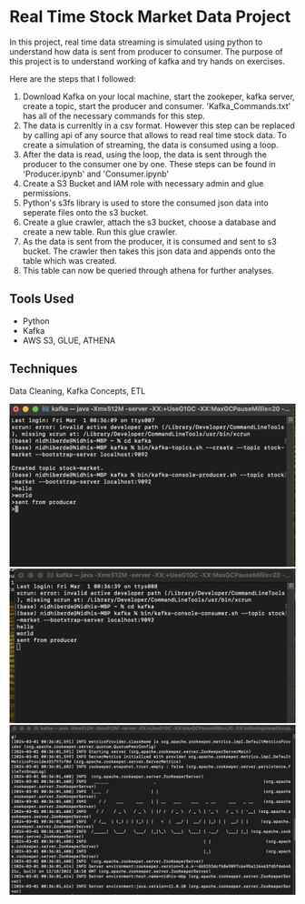 # Real Time Stock Market Data Project

In this project, real time data streaming is simulated using python to understand how data is sent from producer to consumer. The purpose of this project is to understand working of kafka and try hands on exercises.

Here are the steps that I followed:

1. Download Kafka on your local machine, start the zookeper, kafka server, create a topic, start the producer and consumer. 'Kafka_Commands.txt' has all of the necessary commands for this step.
2. The data is currenltly in a csv format. However this step can be replaced by calling api of any source that allows to read real time stock data. To create a simulation of streaming, the data is consumed using a loop.
3. After the data is read, using the loop, the data is sent through the producer to the consumer one by one. These steps can be found in 'Producer.ipynb' and 'Consumer.ipynb'
4. Create a S3 Bucket and IAM role with necessary admin and glue permissions.
5. Python's s3fs library is used to store the consumed json data into seperate files onto the s3 bucket.
6. Create a glue crawler, attach the s3 bucket, choose a database and create a new table. Run this glue crawler.
7. As the data is sent from the producer, it is consumed and sent to s3 bucket. The crawler then takes this json data and appends onto the table which was created.
8. This table can now be queried through athena for further analyses.

## Tools Used

- Python
- Kafka
- AWS S3, GLUE, ATHENA

## Techniques

Data Cleaning, Kafka Concepts, ETL

![Producer](/images/producer.png)
![Consumer](/images/consumer.png)
![Zookeeper](/images/zookeeper.png)
